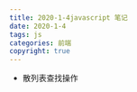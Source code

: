 ```yaml
---
title: 2020-1-4javascript 笔记 
date: 2020-1-4
tags: js
categories: 前端
copyright: true
---
```


- 散列表查找操作